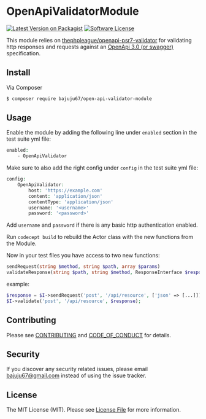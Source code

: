# OpenApiValidatorModule

[![Latest Version on Packagist][ico-version]][link-packagist]
[![Software License][ico-license]](LICENSE.md)

This module relies on [thephpleague/openapi-psr7-validator](https://github.com/thephpleague/openapi-psr7-validator) for validating http responses and requests against 
an [OpenApi 3.0 (or swagger)](https://swagger.io/specification/) specification.

## Install

Via Composer

``` bash
$ composer require bajuju67/open-api-validator-module
```

## Usage
Enable the module by adding the following line under `enabled` section in the test suite yml file:

``` php
enabled:
    - OpenApiValidator
```

Make sure to also add the right config under `config` in the test suite yml file:

```php
config:
    OpenApiValidator:
        host: 'https://example.com'
        content: 'application/json'
        contentType: 'application/json'
        username: '<username>'
        password: '<password>'
 ```

Add `username` and `password` if there is any basic http authentication enabled.

Run `codecept build` to rebuild the Actor class with the new functions from the Module.

Now in your test files you have access to two new functions:

``` php
sendRequest(string $method, string $path, array $params)
validateResponse(string $path, string $method, ResponseInterface $response)
```
example:
``` php
$response = $I->sendRequest('post', '/api/resource', ['json' => [...]]);
$I->validate('post', '/api/resource', $response);
```

## Contributing

Please see [CONTRIBUTING](CONTRIBUTING.md) and [CODE_OF_CONDUCT](CODE_OF_CONDUCT.md) for details.

## Security

If you discover any security related issues, please email bajuju67@gmail.com instead of using the issue tracker.

## License

The MIT License (MIT). Please see [License File](LICENSE.md) for more information.

[ico-version]: https://img.shields.io/packagist/v/bajuju67/open-api-validator-module.svg?style=flat-square
[ico-license]: https://img.shields.io/badge/license-MIT-brightgreen.svg?style=flat-square
[ico-travis]: https://img.shields.io/travis/bajuju67/open-api-validator-module/master.svg?style=flat-square
[ico-scrutinizer]: https://img.shields.io/scrutinizer/coverage/g/bajuju67/open-api-validator-module.svg?style=flat-square
[ico-code-quality]: https://img.shields.io/scrutinizer/g/bajuju67/open-api-validator-module.svg?style=flat-square
[ico-downloads]: https://img.shields.io/packagist/dt/bajuju67/open-api-validator-module.svg?style=flat-square

[link-packagist]: https://packagist.org/packages/bajuju67/open-api-validator-module
[link-travis]: https://travis-ci.org/bajuju67/open-api-validator-module
[link-scrutinizer]: https://scrutinizer-ci.com/g/bajuju67/open-api-validator-module/code-structure
[link-code-quality]: https://scrutinizer-ci.com/g/bajuju67/open-api-validator-module
[link-downloads]: https://packagist.org/packages/bajuju67/open-api-validator-module
[link-author]: https://github.com/bajuju67
[link-contributors]: ../../contributors

